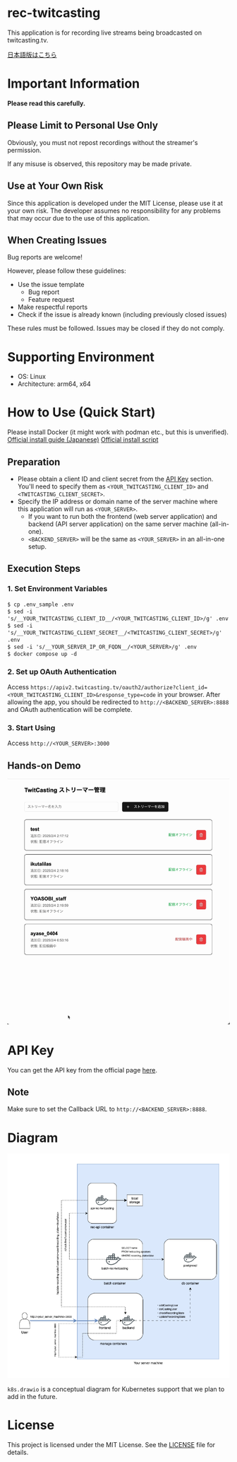 # rec-twitcasting

This application is for recording live streams being broadcasted on twitcasting.tv.

[日本語版はこちら](README_ja.md)

# Important Information

**Please read this carefully.**

## Please Limit to Personal Use Only

Obviously, you must not repost recordings without the streamer's permission.

If any misuse is observed, this repository may be made private.

## Use at Your Own Risk

Since this application is developed under the MIT License, please use it at your own risk.
The developer assumes no responsibility for any problems that may occur due to the use of this application.

## When Creating Issues

Bug reports are welcome!

However, please follow these guidelines:

- Use the issue template
  - Bug report
  - Feature request
- Make respectful reports
- Check if the issue is already known (including previously closed issues)

These rules must be followed.
Issues may be closed if they do not comply.

# Supporting Environment

- OS: Linux
- Architecture: arm64, x64

# How to Use (Quick Start)

Please install Docker (it might work with podman etc., but this is unverified).
[Official install guide (Japanese)](https://docs.docker.jp/linux/step_one.html)
[Official install script](https://github.com/docker/docker-install)

## Preparation

- Please obtain a client ID and client secret from the [API Key](#api-key) section. You'll need to specify them as `<YOUR_TWITCASTING_CLIENT_ID>` and `<TWITCASTING_CLIENT_SECRET>`.
- Specify the IP address or domain name of the server machine where this application will run as `<YOUR_SERVER>`.
  - If you want to run both the frontend (web server application) and backend (API server application) on the same server machine (all-in-one).
  - `<BACKEND_SERVER>` will be the same as `<YOUR_SERVER>` in an all-in-one setup.

## Execution Steps

### 1. Set Environment Variables

```shell
$ cp .env_sample .env
$ sed -i 's/__YOUR_TWITCASTING_CLIENT_ID__/<YOUR_TWITCASTING_CLIENT_ID>/g' .env
$ sed -i 's/__YOUR_TWITCASTING_CLIENT_SECRET__/<TWITCASTING_CLIENT_SECRET>/g' .env
$ sed -i 's/__YOUR_SERVER_IP_OR_FQDN__/<YOUR_SERVER>/g' .env
$ docker compose up -d
```

### 2. Set up OAuth Authentication

Access `https://apiv2.twitcasting.tv/oauth2/authorize?client_id=<YOUR_TWITCASTING_CLIENT_ID>&response_type=code` in your browser. 
After allowing the app, you should be redirected to `http://<BACKEND_SERVER>:8888` and OAuth authentication will be complete.

### 3. Start Using

Access `http://<YOUR_SERVER>:3000`

## Hands-on Demo

![Hands-on Demo](hands_on.gif)

# API Key

You can get the API key from the official page [here](https://twitcasting.tv/developerapp.php).

## Note

Make sure to set the Callback URL to `http://<BACKEND_SERVER>:8888`.

# Diagram

![Docker Compose Diagram](docker-compose.drawio.png)

`k8s.drawio` is a conceptual diagram for Kubernetes support that we plan to add in the future.

# License

This project is licensed under the MIT License. See the [LICENSE](LICENSE) file for details.
